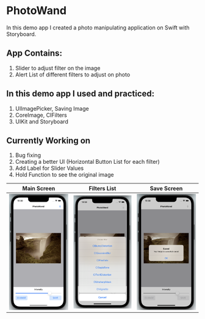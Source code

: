 # PhotoWand
In this demo app I created a photo manipulating application on Swift with Storyboard.

## App Contains:
1. Slider to adjust filter on the image
2. Alert List of different filters to adjust on photo

## In this demo app I used and practiced:
1. UIImagePicker, Saving Image
2. CoreImage, CIFilters
3. UIKit and Storyboard

## Currently Working on
1. Bug fixing
2. Creating a better UI (Horizontal Button List for each filter)
3. Add Label for Slider Values
4. Hold Function to see the original image

| Main Screen | Filters List    | Save Screen      |
| ----------- | --------------- | ---------------- |
| ![Main Screen](https://github.com/ekenozlu/PhotoWand/blob/main/GitImages/main_screen.png "Main Screen") | ![Filters List](https://github.com/ekenozlu/PhotoWand/blob/main/GitImages/fliters_list_screen.png "Filters List") | ![Save Screen](https://github.com/ekenozlu/PhotoWand/blob/main/GitImages/save_screen.png "Save Screen") |
